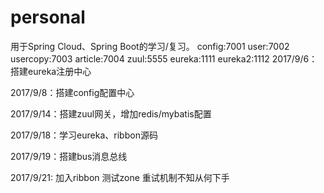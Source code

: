 # personal
用于Spring Cloud、Spring Boot的学习/复习。
config:7001 user:7002 usercopy:7003 article:7004 zuul:5555 eureka:1111 eureka2:1112
2017/9/6：搭建eureka注册中心

2017/9/8：搭建config配置中心

2017/9/14：搭建zuul网关，增加redis/mybatis配置

2017/9/18：学习eureka、ribbon源码

2017/9/19：搭建bus消息总线

2017/9/21: 加入ribbon 测试zone  重试机制不知从何下手